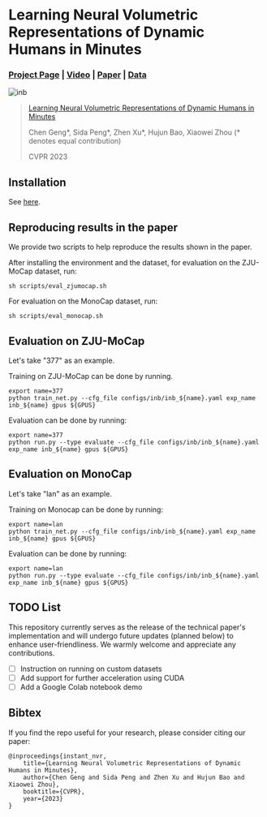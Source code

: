 # Learning Neural Volumetric Representations of Dynamic Humans in Minutes

### [Project Page](https://zju3dv.github.io/instant_nvr) | [Video](https://zju3dv.github.io/instant_nvr) | [Paper](https://openaccess.thecvf.com/content/CVPR2023/papers/Geng_Learning_Neural_Volumetric_Representations_of_Dynamic_Humans_in_Minutes_CVPR_2023_paper.pdf) | [Data](https://github.com/zju3dv/instant-nvr/blob/master/docs/install.md#set-up-datasets)

![inb](docs/media/inb.gif)

> [Learning Neural Volumetric Representations of Dynamic Humans in Minutes](https://zju3dv.github.io/instant_nvr)
>
> Chen Geng\*, Sida Peng\*, Zhen Xu\*, Hujun Bao, Xiaowei Zhou (* denotes equal contribution)
>
> CVPR 2023

## Installation

See [here](./docs/install.md).

## Reproducing results in the paper

We provide two scripts to help reproduce the results shown in the paper.

After installing the environment and the dataset, for evaluation on the ZJU-MoCap dataset, run:

```shell
sh scripts/eval_zjumocap.sh
```

For evaluation on the MonoCap dataset, run:

```shell
sh scripts/eval_monocap.sh
```


## Evaluation on ZJU-MoCap

Let's take "377" as an example.

Training on ZJU-MoCap can be done by running.

```shell
export name=377
python train_net.py --cfg_file configs/inb/inb_${name}.yaml exp_name inb_${name} gpus ${GPUS} 
```

Evaluation can be done by running:
```shell
export name=377
python run.py --type evaluate --cfg_file configs/inb/inb_${name}.yaml exp_name inb_${name} gpus ${GPUS}
```

## Evaluation on MonoCap

Let's take "lan" as an example.

Training on Monocap can be done by running: 

```shell
export name=lan
python train_net.py --cfg_file configs/inb/inb_${name}.yaml exp_name inb_${name} gpus ${GPUS} 
```

Evaluation can be done by running:
```shell
export name=lan
python run.py --type evaluate --cfg_file configs/inb/inb_${name}.yaml exp_name inb_${name} gpus ${GPUS}
```

## TODO List

This repository currently serves as the release of the technical paper's implementation and will undergo future updates (planned below) to enhance user-friendliness. We warmly welcome and appreciate any contributions.

- [ ] Instruction on running on custom datasets
- [ ] Add support for further acceleration using CUDA
- [ ] Add a Google Colab notebook demo

## Bibtex

If you find the repo useful for your research, please consider citing our paper:

```
@inproceedings{instant_nvr,
    title={Learning Neural Volumetric Representations of Dynamic Humans in Minutes},
    author={Chen Geng and Sida Peng and Zhen Xu and Hujun Bao and Xiaowei Zhou},
    booktitle={CVPR},
    year={2023}
}
```